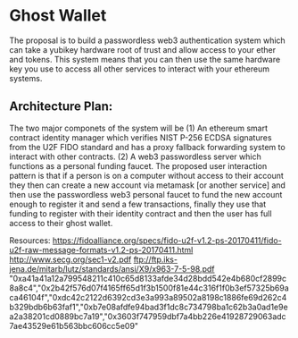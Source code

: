 # Ghost Wallet
The proposal is to build a passwordless web3 authentication system which can take a yubikey hardware root of trust and allow access to your ether and tokens. This system means that you can then use the same hardware key you use to access all other services to interact with your ethereum systems.

## Architecture Plan:
The two major componets of the system will be (1) An ethereum smart contract identity manager which verifies NIST P-256 ECDSA signatures from the U2F FIDO standard and has a proxy fallback forwarding system to interact with other contracts. (2) A web3 passwordless server which functions as a personal funding faucet.
The proposed user interaction pattern is that if a person is on a computer without access to their account they then can create a new account via metamask [or another service] and then use the passwordless web3 personal faucet to fund the new account enough to register it and send a few transactions, finally they use that funding to register with their identity contract and then the user has full access to their ghost wallet.

Resources:
https://fidoalliance.org/specs/fido-u2f-v1.2-ps-20170411/fido-u2f-raw-message-formats-v1.2-ps-20170411.html
http://www.secg.org/sec1-v2.pdf
ftp://ftp.iks-jena.de/mitarb/lutz/standards/ansi/X9/x963-7-5-98.pdf
"0xa41a41a12a799548211c410c65d8133afde34d28bdd542e4b680cf2899c8a8c4","0x2b42f576d07f4165ff65d1f3b1500f81e44c316f1f0b3ef57325b69aca46104f","0xdc42c2122d6392cd3e3a993a89502a8198c1886fe69d262c4b329bdb6b63faf1","0xb7e08afdfe94bad3f1dc8c734798ba1c62b3a0ad1e9ea2a38201cd0889bc7a19","0x3603f747959dbf7a4bb226e41928729063adc7ae43529e61b563bbc606cc5e09"

